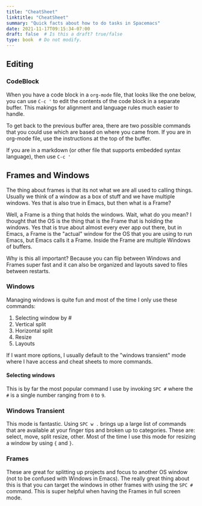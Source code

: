 ```yaml
---
title: "CheatSheet"
linktitle: "CheatSheet"
summary: "Quick facts about how to do tasks in Spacemacs"
date: 2021-11-17T09:15:34-07:00
draft: false  # Is this a draft? true/false
type: book  # Do not modify.
---
```


## Editing

### CodeBlock

When you have a code block in a `org-mode` file, that looks like the one below, you can use `C-c '` to edit the contents of the code block in a separate buffer. This makings for alignment and language rules much easier to handle.

To get back to the previous buffer area, there are two possible commands that you could use which are based on where you came from.
If you are in org-mode file, use the instructions at the top of the buffer.

If you are in a markdown (or other file that supports embedded syntax language), then use `C-c '`

## Frames and Windows

The thing about frames is that its not what we are all used to calling things. Usually we think of a window as a box of stuff and we have multiple windows. Yes that is also true in Emacs, but then what is a Frame?

Well, a Frame is a thing that holds the windows. Wait, what do you mean? I thought that the OS is the thing that is the Frame that is holding the windows. Yes that is true about almost every ever app out there, but in Emacs, a Frame is the "actual" window for the OS that you are using to run Emacs, but Emacs calls it a Frame. Inside the Frame are multiple Windows of buffers.

Why is this all important? Because you can flip between Windows and Frames super fast and it can also be organized and layouts saved to files between restarts.

### Windows

Managing windows is quite fun and most of the time I only use these commands:

1. Selecting window by #
1. Vertical split
1. Horizontal split
1. Resize
1. Layouts

If I want more options, I usually default to the "windows transient" mode where I have access and cheat sheets to more commands.

#### Selecting windows

This is by far the most popular command I use by invoking `SPC #` where the `#` is a single number ranging from `0` to `9`.
### Windows Transient

This mode is fantastic. Using `SPC w .` brings up a large list of commands that are available at your finger tips and broken up to categories. These are:  select, move, split resize, other. Most of the time I use this mode for resizing a window by using `{` and `}`.

### Frames

These are great for splitting up projects and focus to another OS window (not to be confused with Windows in Emacs). The really great thing about this is that you can target the windows in other frames with using the `SPC #` command. This is super helpful when having the Frames in full screen mode.
